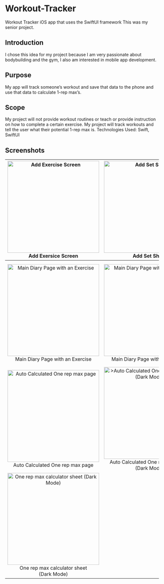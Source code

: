 # Workout-Tracker
Workout Tracker iOS app that uses the SwiftUI framework
This was my senior project.

## Introduction
I chose this idea for my project because I am very passionate about
bodybuilding and the gym, I also am interested in mobile app development.

## Purpose
My app will track someone’s workout and save that data
to the phone and use that data to calculate 1-rep max’s.

## Scope 
My project will not provide workout routines or teach or provide
instruction on how to complete a certain exercise. My project will track
workouts and tell the user what their potential 1-rep max is.
Technologies Used: Swift, SwiftUI

## Screenshots
|<img src="https://github.com/zachpeterson13/Workout-Tracker/assets/50000796/7292b916-a0fc-41fc-b805-e12d7a5fc287" alt="Add Exercise Screen" width=300><br>Add Exersice Screen|<img src="https://github.com/zachpeterson13/Workout-Tracker/assets/50000796/804f6549-0cee-4648-aa1a-64bef7e70eaa" alt="Add Set Sheet" width=300><br>Add Set Sheet|<img src="https://github.com/zachpeterson13/Workout-Tracker/assets/50000796/4ab0188b-10b9-4319-839d-9c4e362b8dfc" alt="Add Exercise with a Set" width=300><br>Add Exercise with a Set|
|:-:|:-:|:-:|
|<img src="https://github.com/zachpeterson13/Workout-Tracker/assets/50000796/4a114b49-774b-496c-9de9-10c23068fa66" alt="Main Diary Page with an Exercise" width=300><br>Main Diary Page with an Exercise|<img src="https://github.com/zachpeterson13/Workout-Tracker/assets/50000796/0dcc2ab1-daad-4698-a989-8c68a5b3c9bb" alt="Main Diary Page with 2 Exercises" width=300><br>Main Diary Page with 2 Exercises|<img src="https://github.com/zachpeterson13/Workout-Tracker/assets/50000796/4d7c9a51-4d60-4a2f-b363-738258168d1d" alt="Main Diary Page with 2 Exercises (Dark Mode)" width=300><br>Main Diary Page with 2 Exercises <br>(Dark Mode)|
|<img src="https://github.com/zachpeterson13/Workout-Tracker/assets/50000796/e4c84d1d-ea70-449e-950c-c826588b6854" alt="Auto Calculated One rep max page" width=300><br>Auto Calculated One rep max page|<img src="https://github.com/zachpeterson13/Workout-Tracker/assets/50000796/2cc6044d-6c48-4388-91f5-3eb0467ed328)" alt=">Auto Calculated One rep max page (Dark Mode)" width=300><br>Auto Calculated One rep max page <br>(Dark Mode)|<img src="https://github.com/zachpeterson13/Workout-Tracker/assets/50000796/508d0e8e-2c90-42e5-9dc5-03be41e3f380" alt="One rep max calculator sheet" width=300><br>One rep max calculator sheet|
|<img src="https://github.com/zachpeterson13/Workout-Tracker/assets/50000796/a0228d21-4a91-44b7-aa25-a3c5c85f1f18" alt="One rep max calculator sheet (Dark Mode)" width=300><br>One rep max calculator sheet<br>(Dark Mode)|||









